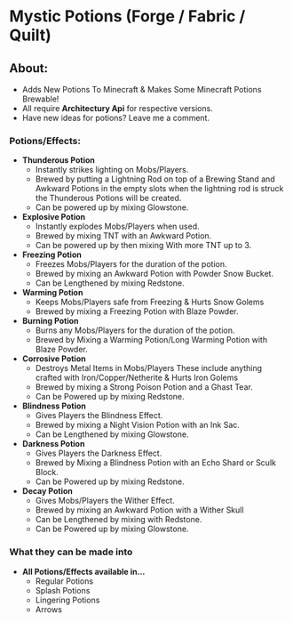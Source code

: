 # Mystic Potions (Forge / Fabric / Quilt)

## About:

- Adds New Potions To Minecraft & Makes Some Minecraft Potions Brewable!
- All require **Architectury Api** for respective versions.
- Have new ideas for potions? Leave me a comment.

### Potions/Effects:

- **Thunderous Potion**
    - Instantly strikes lighting on Mobs/Players.
    - Brewed by putting a Lightning Rod on top of a Brewing Stand and Awkward Potions in the empty slots when the
      lightning rod is struck the Thunderous Potions will be created.
    - Can be powered up by mixing Glowstone.
- **Explosive Potion**
    - Instantly explodes Mobs/Players when used.
    - Brewed by mixing TNT with an Awkward Potion.
    - Can be powered up by then mixing With more TNT up to 3.
- **Freezing Potion**
    - Freezes Mobs/Players for the duration of the potion.
    - Brewed by mixing an Awkward Potion with Powder Snow Bucket.
    - Can be Lengthened by mixing Redstone.
- **Warming Potion**
    - Keeps Mobs/Players safe from Freezing & Hurts Snow Golems
    - Brewed by mixing a Freezing Potion with Blaze Powder.
- **Burning Potion**
    - Burns any Mobs/Players for the duration of the potion.
    - Brewed by Mixing a Warming Potion/Long Warming Potion with Blaze Powder.
- **Corrosive Potion**
    - Destroys Metal Items in Mobs/Players These include anything crafted with Iron/Copper/Netherite & Hurts Iron Golems
    - Brewed by mixing a Strong Poison Potion and a Ghast Tear.
    - Can be Powered up by mixing Redstone.
- **Blindness Potion**
    - Gives Players the Blindness Effect.
    - Brewed by mixing a Night Vision Potion with an Ink Sac.
    - Can be Lengthened by mixing Glowstone.
- **Darkness Potion**
    - Gives Players the Darkness Effect.
    - Brewed by Mixing a Blindness Potion with an Echo Shard or Sculk Block.
    - Can be Powered up by mixing Redstone.
- **Decay Potion**
    - Gives Mobs/Players the Wither Effect.
    - Brewed by mixing an Awkward Potion with a Wither Skull
    - Can be Lengthened by mixing with Redstone.
    - Can be Powered up by mixing Glowstone.

### What they can be made into

- **All Potions/Effects available in...**
    - Regular Potions
    - Splash Potions
    - Lingering Potions
    - Arrows
